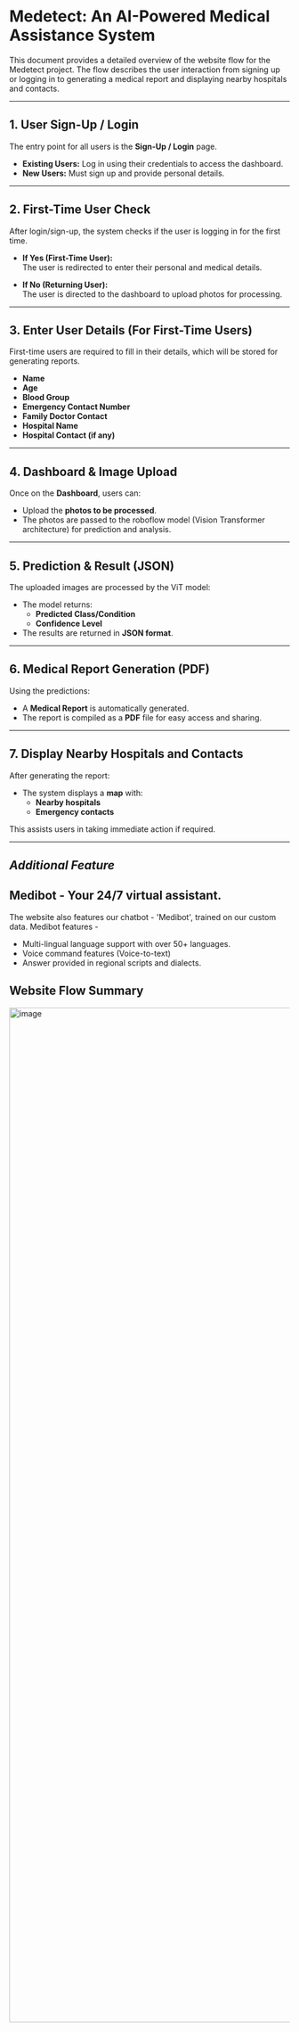 # Medetect: An AI-Powered Medical Assistance System

This document provides a detailed overview of the website flow for the Medetect project. The flow describes the user interaction from signing up or logging in to generating a medical report and displaying nearby hospitals and contacts.

---

## 1. User Sign-Up / Login

The entry point for all users is the **Sign-Up / Login** page.

- **Existing Users:** Log in using their credentials to access the dashboard.
- **New Users:** Must sign up and provide personal details.

---

## 2. First-Time User Check

After login/sign-up, the system checks if the user is logging in for the first time.

- **If Yes (First-Time User):**  
  The user is redirected to enter their personal and medical details.

- **If No (Returning User):**  
  The user is directed to the dashboard to upload photos for processing.

---

## 3. Enter User Details (For First-Time Users)

First-time users are required to fill in their details, which will be stored for generating reports.

- **Name**
- **Age**
- **Blood Group**
- **Emergency Contact Number**
- **Family Doctor Contact**
- **Hospital Name**
- **Hospital Contact (if any)**

---

## 4. Dashboard & Image Upload

Once on the **Dashboard**, users can:

- Upload the **photos to be processed**.
- The photos are passed to the roboflow model (Vision Transformer architecture) for prediction and analysis.

---

## 5. Prediction & Result (JSON)

The uploaded images are processed by the ViT model:

- The model returns:
  - **Predicted Class/Condition**
  - **Confidence Level**
- The results are returned in **JSON format**.

---

## 6. Medical Report Generation (PDF)

Using the predictions:

- A **Medical Report** is automatically generated.
- The report is compiled as a **PDF** file for easy access and sharing.

---

## 7. Display Nearby Hospitals and Contacts

After generating the report:

- The system displays a **map** with:
  - **Nearby hospitals**
  - **Emergency contacts**
  
This assists users in taking immediate action if required.

---
## *Additional Feature*
## Medibot - Your 24/7 virtual assistant.
The website also features our chatbot - 'Medibot', trained on our custom data.
Medibot features - 
- Multi-lingual language support with over 50+ languages.
- Voice command features (Voice-to-text)
- Answer provided in regional scripts and dialects.


## Website Flow Summary

<img width="3103" height="1821" alt="image" src="https://github.com/user-attachments/assets/ee3085e7-ea83-47da-8898-8e52882f10ae" />



